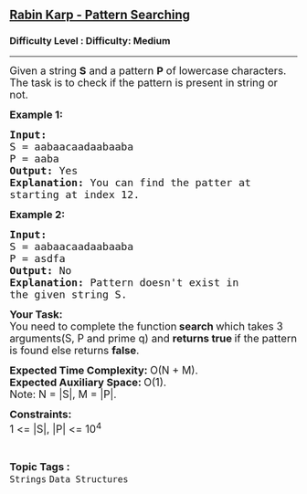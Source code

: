 <h2><a href="https://www.geeksforgeeks.org/problems/rabin-karp-pattern-searching/1?page=5&difficulty=Medium&status=unsolved&sortBy=submissions">Rabin Karp - Pattern Searching</a></h2><h3>Difficulty Level : Difficulty: Medium</h3><hr><div class="problems_problem_content__Xm_eO"><p><span style="font-size:18px">Given a string <strong>S</strong> and a pattern <strong>P</strong> of lowercase characters. The task is to check if the pattern is present in string or not.</span></p>

<p><span style="font-size:18px"><strong>Example 1:</strong></span></p>

<pre><span style="font-size:18px"><strong>Input:
</strong>S = aabaacaadaabaaba
P = aaba
<strong>Output: </strong>Yes<strong>
Explanation: </strong>You can find the patter at
starting at index 12.</span>
</pre>

<p><span style="font-size:18px"><strong>Example 2:</strong></span></p>

<pre><span style="font-size:18px"><strong>Input:
</strong>S = aabaacaadaabaaba
P = asdfa
<strong>Output: </strong>No<strong>
Explanation: </strong>Pattern doesn't exist in
the given string S.</span>
</pre>

<p><span style="font-size:18px"><strong>Your Task:</strong><br>
You need to complete the function<strong> search </strong>which takes 3 arguments(S, P and prime q) and <strong>returns true </strong>if the pattern is found else returns <strong>false</strong>.</span></p>

<p><span style="font-size:18px"><strong>Expected Time Complexity:&nbsp;</strong>O(N + M).<br>
<strong>Expected Auxiliary Space:&nbsp;</strong>O(1).<br>
Note: N = |S|, M = |P|.</span></p>

<p><span style="font-size:18px"><strong>Constraints:</strong><br>
1 &lt;= |S|, |P| &lt;= 10<sup>4</sup></span></p>
</div><br><p><span style=font-size:18px><strong>Topic Tags : </strong><br><code>Strings</code>&nbsp;<code>Data Structures</code>&nbsp;